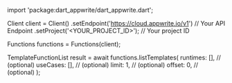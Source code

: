 import 'package:dart_appwrite/dart_appwrite.dart';

Client client = Client()
    .setEndpoint('https://cloud.appwrite.io/v1') // Your API Endpoint
    .setProject('&lt;YOUR_PROJECT_ID&gt;'); // Your project ID

Functions functions = Functions(client);

TemplateFunctionList result = await functions.listTemplates(
    runtimes: [], // (optional)
    useCases: [], // (optional)
    limit: 1, // (optional)
    offset: 0, // (optional)
);
